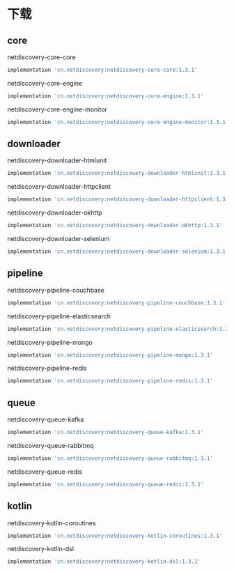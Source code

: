 

# 下载

## core

netdiscovery-core-core

```groovy
implementation 'cn.netdiscovery:netdiscovery-core-core:1.3.1'

```

netdiscovery-core-engine

```groovy
implementation 'cn.netdiscovery:netdiscovery-core-engine:1.3.1'
```

netdiscovery-core-engine-monitor

```groovy
implementation 'cn.netdiscovery:netdiscovery-core-engine-monitor:1.3.1'
```

## downloader

netdiscovery-downloader-htmlunit

```groovy
implementation 'cn.netdiscovery:netdiscovery-downloader-htmlunit:1.3.1'
```

netdiscovery-downloader-httpclient

```groovy
implementation 'cn.netdiscovery:netdiscovery-downloader-httpclient:1.3.1'
```

netdiscovery-downloader-okhttp

```groovy
implementation 'cn.netdiscovery:netdiscovery-downloader-okhttp:1.3.1'
```

netdiscovery-downloader-selenium

```groovy
implementation 'cn.netdiscovery:netdiscovery-downloader-selenium:1.3.1'
```

## pipeline

netdiscovery-pipeline-couchbase

```groovy
implementation 'cn.netdiscovery:netdiscovery-pipeline-couchbase:1.3.1'
```

netdiscovery-pipeline-elasticsearch

```groovy
implementation 'cn.netdiscovery:netdiscovery-pipeline-elasticsearch:1.3.1'
```

netdiscovery-pipeline-mongo

```groovy
implementation 'cn.netdiscovery:netdiscovery-pipeline-mongo:1.3.1'
```

netdiscovery-pipeline-redis

```groovy
implementation 'cn.netdiscovery:netdiscovery-pipeline-redis:1.3.1'
```

## queue

netdiscovery-queue-kafka

```groovy
implementation 'cn.netdiscovery:netdiscovery-queue-kafka:1.3.1'
```

netdiscovery-queue-rabbitmq

```groovy
implementation 'cn.netdiscovery:netdiscovery-queue-rabbitmq:1.3.1'
```
netdiscovery-queue-redis

```groovy
implementation 'cn.netdiscovery:netdiscovery-queue-redis:1.3.1'
```

## kotlin

netdiscovery-kotlin-coroutines

```groovy
implementation 'cn.netdiscovery:netdiscovery-kotlin-coroutines:1.3.1'
```

netdiscovery-kotlin-dsl

```groovy
implementation 'cn.netdiscovery:netdiscovery-kotlin-dsl:1.3.1'
```